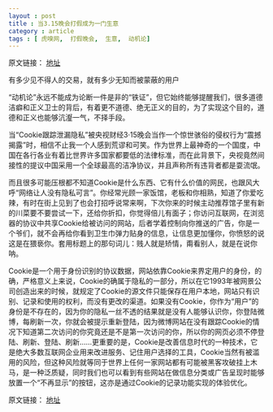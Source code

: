 ```yaml
---
layout : post
title : 当3.15晚会打假成为一门生意
category : article
tags : [ 虎嗅网,  打假晚会,  生意,  动机论]
---
```


原文链接： [地址](http://money.163.com/13/0316/09/8Q31OACR00252G50.html#from=money_index)

有多少见不得人的交易，就有多少无知而被蒙蔽的用户

“动机论”永远不能成为论断一件是非的“铁证”，但它始终能够提醒我们，很多道德洁癖和正义卫士的背后，有着更不道德、绝无正义的目的，为了实现这个目的，道德和正义也能够沆瀣一气，不择手段。

当“Cookie跟踪泄漏隐私”被央视财经3·15晚会当作一个惊世骇俗的侵权行为“震撼揭露”时，相信不止我一个人感到荒谬和可笑。作为世界上最神奇的一个国度，中国在各行各业有着比世界许多国家都要低的法律标准，而在此背景下，央视竟然间接性的提议中国采用一个全球最高的洁净协议，并且声称所有违背者都是耍流氓。

而且很多可能压根都不知道Cookie是什么东西、它有什么价值的网民，也跟风大呼“网络让人没有隐私可言”。你经常光顾一家饭馆，老板和你相熟，知道了你爱吃辣，有时在街上见到了也会打招呼说常来啊，下次你来的时候主动推荐馆子里有新的川菜要不要尝试一下，还给你折扣，你觉得倍儿有面子；你访问互联网，在浏览器的协议中共享Cookie给被访问的网站，后者学着控制向你推送的广告，你是一个爷们，就不会再给你看到卫生巾弹力贴身的信息，让信息更加懂你，你愤怒的说这是在猥亵你。套用标题上的那句词儿：贱人就是矫情，甭看别人，就是在说你呐。

Cookie是一个用于身份识别的协议数据，网站依靠Cookie来界定用户的身份，的确，严格意义上来说，Cookie的确属于隐私的一部分，所以在它1993年被网景公司创造出来的时候，就规定了Cookie的源文件只能保存在用户本地，网站只有识别、记录和使用的权利，而没有更改的渠道。如果没有Cookie，你作为“用户”的身份是不存在的，因为你的隐私一丝不透的结果就是没有人能够认识你，你登陆微博，每刷新一次，你就会被提示重新登陆，因为微博网站在没有跟踪Cookie的情况下知道第二次访问的你究竟还是不是第一次访问的你，所以你的网页必须不停登陆、刷新、登陆、刷新……更重要的是，Cookie是改善信息时代的一种技术，它是绝大多数互联网企业用来改进服务、记住用户选择的工具，Cookie当然有被滥用的风险，但这种风险就等同于世界上任何一家网站都有可能被黑客攻破挂上木马，是一种泛质疑，同时我们也可以看到有些网站在做信息分类或广告呈现时能够放置一个“不再显示”的按钮，这亦是通过Cookie的记录功能实现的体验优化。

原文链接： [地址](http://money.163.com/13/0316/09/8Q31OACR00252G50.html#from=money_index)